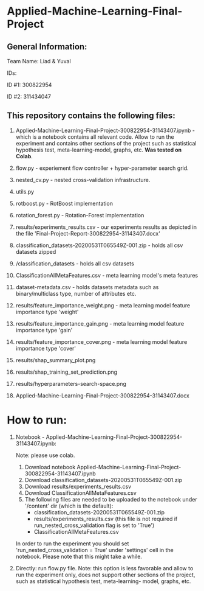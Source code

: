 # Applied-Machine-Learning-Final-Project

## General Information:
Team Name: Liad & Yuval

IDs:

ID #1: 300822954

ID #2: 311434047

## This repository contains the following files:

  1. Applied-Machine-Learning-Final-Project-300822954-31143407.ipynb - which is a notebook contains all relevant code. Allow to run the experiment and contains other sections of      the project such as statistical hypothesis test, meta-learning-model, graphs, etc. **Was tested on Colab**. 
  
  2. flow.py - experiement flow controller + hyper-parameter search grid.
  
  3. nested_cv.py - nested cross-validation infrastructure.
  
  4. utils.py
  
  5. rotboost.py - RotBoost implementation
  
  6. rotation_forest.py - Rotation-Forest implementation
  
  7. results/experiments_results.csv - our experiments results as depicted in the file 'Final-Project-Report-300822954-31143407.docx'
  
  8. classification_datasets-20200531T065549Z-001.zip - holds all csv datasets zipped
  
  9. /classification_datasets - holds all csv datasets
  
  10. ClassificationAllMetaFeatures.csv - meta learning model's meta features
  
  11. dataset-metadata.csv - holds datasets metadata such as binary/multiclass type, number of attributes etc. 
  
  12. results/feature_importance_weight.png - meta learning model feature importance type 'weight'
  
  13. results/feature_importance_gain.png - meta learning model feature importance type 'gain'
  
  14. results/feature_importance_cover.png - meta learning model feature importance type 'cover'
  
  15. results/shap_summary_plot.png
  
  16. results/shap_training_set_prediction.png
  
  17. results/hyperparameters-search-space.png
  
  18. Applied-Machine-Learning-Final-Project-300822954-31143407.docx

# How to run:

1. Notebook - Applied-Machine-Learning-Final-Project-300822954-31143407.ipynb: 

   Note: please use colab.
   
   1.	Download notebook Applied-Machine-Learning-Final-Project-300822954-31143407.ipynb
   2.	Download classification_datasets-20200531T065549Z-001.zip
   3.	Download results/experiments_results.csv
   4.	Download ClassificationAllMetaFeatures.csv
   5.	The following files are needed to be uploaded to the notebook under '/content' dir (which is the default):
        * classification_datasets-20200531T065549Z-001.zip
        * results/experiments_results.csv (this file is not required if run_nested_cross_validation flag is set to 'True')
        * ClassificationAllMetaFeatures.csv
  
   In order to run the experiment you should set 'run_nested_cross_validation = True' under 'settings' cell in the notebook. Please note that this might take a while. 
   
2. Directly: 
   run flow.py file.
   Note: this option is less favorable and allow to run the experiment only, does not support other sections of the project, such as statistical hypothesis test, meta-learning-          model, graphs, etc.

